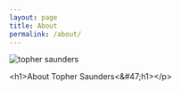 ```yaml
---
layout: page
title: About
permalink: /about/
---
```


![topher saunders](http:&amp;#47;&amp;#47;www.tophersaunders.com&amp;#47;wp&amp;#47;wp-content&amp;#47;uploads&amp;#47;2013&amp;#47;06&amp;#47;topherface-249x300.jpg)

&lt;h1&gt;About Topher Saunders&lt;&amp;#47;h1&gt;&lt;/p&gt;